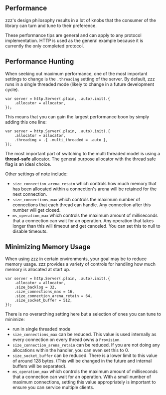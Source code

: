 ## Performance
zzz's design philosophy results in a lot of knobs that the consumer of the library can turn and tune to their preference.

These performance tips are general and can apply to any protocol implementation. HTTP is used as the general example because it is currently the only completed protocol.

## Performance Hunting
When seeking out maximum performance, one of the most important settings to change is the `.threading` setting of the server. By default, zzz runs in a single threaded mode (likely to change in a future development cycle). 

```zig
var server = http.Server(.plain, .auto).init(.{
    .allocator = allocator,
});
```
This means that you can gain the largest performance boon by simply adding this one line:
```zig
var server = http.Server(.plain, .auto).init(.{
    .allocator = allocator,
    .threading = .{ .multi_threaded = .auto },
});
```

The most important part of switching to the multi threaded model is using a **thread-safe** allocator. The general purpose allocator with the thread safe flag is an ideal choice.

Other settings of note include:
-  `size_connection_arena_retain` which controls how much memory that has been allocated within a connection's arena will be retained for the next connection. 
- `size_connections_max` which controls the maximum number of connections that each thread can handle.  Any connection after this number will get closed.
- `ms_operation_max` which controls the maximum amount of milliseconds that a connection can wait for an operation. Any operation that takes longer than this will timeout and get canceled. You can set this to null to disable timeouts.

## Minimizing Memory Usage
When using zzz in certain environments, your goal may be to reduce memory usage. zzz provides a variety of controls for handling how much memory is allocated at start up.

```zig
var server = http.Server(.plain, .auto).init(.{
    .allocator = allocator,
    .size_backlog = 32,
    .size_connections_max = 16,
    .size_connection_arena_retain = 64,
    .size_socket_buffer = 512,
});
```

There is no overarching setting here but a selection of ones you can tune to minimize:
- run in single threaded mode
- `size_connections_max` can be reduced. This value is used internally as every connection on every thread owns a `Provision`.
- `size_connection_arena_retain` can be reduced. If you are not doing any allocations within the handler, you can even set this to 0.
- `size_socket_buffer` can be reduced. There is a lower limit to this value of around 128 bytes. (This will be changed in the future and internal buffers will be separated).
- `ms_operation_max` which controls the maximum amount of milliseconds that a connection can wait for an operation. With a small number of maximum connections, setting this value appropriately is important to ensure you can service multiple clients.

